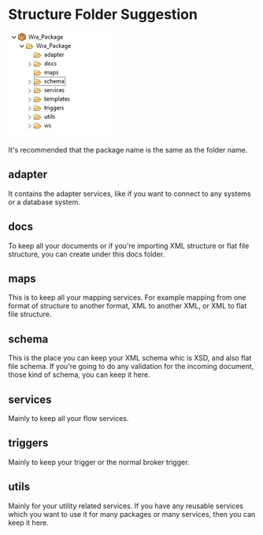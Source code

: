 # Structure Folder Suggestion

![folder structure](images/structure-folder.jpg)

It's recommended that the package name is the same as the folder name.

## adapter
It contains the adapter services, like if you want to connect to any systems or a database system.

## docs
To keep all your documents or if you're importing XML structure or flat file structure, you can create under this docs folder.

## maps
This is to keep all your mapping services. For example mapping from one format of structure to another format, XML to another XML, or XML to flat file structure.

## schema
This is the place you can keep your XML schema whic is XSD, and also flat file schema. If you're going to do any validation for the incoming document, those kind of schema, you can keep it here.

## services
Mainly to keep all your flow services.

## triggers
Mainly to keep your trigger or the normal broker trigger.

## utils
Mainly for your utility related services. If you have any reusable services which you want to use it for many packages or many services, then you can keep it here.